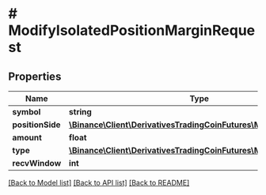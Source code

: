 # # ModifyIsolatedPositionMarginRequest

## Properties

Name | Type | Description | Notes
------------ | ------------- | ------------- | -------------
**symbol** | **string** |  |
**positionSide** | [**\Binance\Client\DerivativesTradingCoinFutures\Model\PositionSide**](PositionSide.md) |  | [optional]
**amount** | **float** |  |
**type** | [**\Binance\Client\DerivativesTradingCoinFutures\Model\Type**](Type.md) |  |
**recvWindow** | **int** |  | [optional]

[[Back to Model list]](../../README.md#models) [[Back to API list]](../../README.md#endpoints) [[Back to README]](../../README.md)

